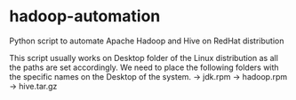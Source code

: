 # hadoop-automation
Python script to automate Apache Hadoop and Hive on RedHat distribution


This script usually works on Desktop folder of the Linux distribution as all the paths are set accordingly.
We need to place the following folders with the specific names on the Desktop of the system.
-> jdk.rpm
-> hadoop.rpm
-> hive.tar.gz
